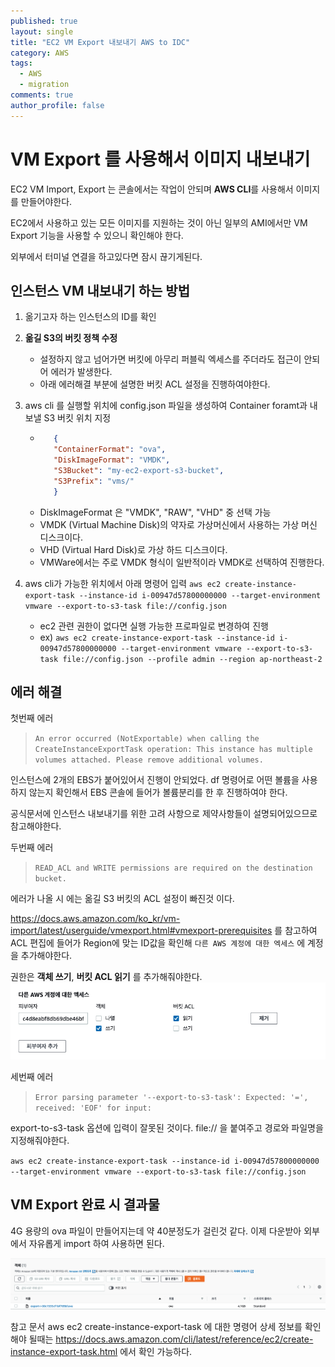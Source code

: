 ```yaml
---
published: true
layout: single
title: "EC2 VM Export 내보내기 AWS to IDC"
category: AWS
tags:
  - AWS
  - migration
comments: true
author_profile: false
---
```


VM Export 를 사용해서 이미지 내보내기
=============

EC2 VM Import, Export 는 콘솔에서는 작업이 안되며 **AWS CLI**를 사용해서 이미지를 만들어야한다.

EC2에서 사용하고 있는 모든 이미지를 지원하는 것이 아닌 일부의 AMI에서만 VM Export 기능을 사용할 수 있으니 확인해야 한다.

외부에서 터미널 연결을 하고있다면 잠시 끊기게된다.

## 인스턴스 VM 내보내기 하는 방법

1. 옮기고자 하는 인스턴스의 ID를 확인
2. **옮길 S3의 버킷 정책 수정** 
   - 설정하지 않고 넘어가면 버킷에 아무리 퍼블릭 엑세스를 주더라도 접근이 안되어 에러가 발생한다.
   - 아래 에러해결 부분에 설명한 버킷 ACL 설정을 진행하여야한다.
3. aws cli 를 실행할 위치에 config.json 파일을 생성하여 Container foramt과 내보낼 S3 버킷 위치 지정
   - ```json 
        {
        "ContainerFormat": "ova",
        "DiskImageFormat": "VMDK",
        "S3Bucket": "my-ec2-export-s3-bucket",
        "S3Prefix": "vms/"
        } 
        ```
   - DiskImageFormat 은  "VMDK", "RAW", "VHD" 중 선택 가능
   - VMDK (Virtual Machine Disk)의 약자로 가상머신에서 사용하는 가상 머신 디스크이다.
   - VHD (Virtual Hard Disk)로 가상 하드 디스크이다. 
   - VMWare에서는 주로 VMDK 형식이 일반적이라 VMDK로 선택하여 진행한다.

4. aws cli가 가능한 위치에서 아래 명령어 입력
`aws ec2 create-instance-export-task --instance-id i-00947d57800000000 --target-environment vmware --export-to-s3-task file://config.json`
    - ec2 관련 권한이 없다면 실행 가능한 프로파일로 변경하여 진행
    - ex) `aws ec2 create-instance-export-task --instance-id i-00947d57800000000 --target-environment vmware --export-to-s3-task file://config.json --profile admin --region ap-northeast-2`


## 에러 해결

첫번째 에러
> `An error occurred (NotExportable) when calling the CreateInstanceExportTask operation: This instance has multiple volumes attached. Please remove additional volumes.`

인스턴스에 2개의 EBS가 붙어있어서 진행이 안되었다. df 명령어로 어떤 볼륨을 사용하지 않는지 확인해서 EBS 콘솔에 들어가 볼륨분리를 한 후 진행하여야 한다. 

공식문서에 인스턴스 내보내기를 위한 고려 사항으로 제약사항들이 설명되어있으므로 참고해야한다.


두번째 에러
> `READ_ACL and WRITE permissions are required on the destination bucket.`

에러가 나올 시 에는 옮길 S3 버킷의 ACL 설정이 빠진것 이다.

https://docs.aws.amazon.com/ko_kr/vm-import/latest/userguide/vmexport.html#vmexport-prerequisites 를 참고하여 ACL 편집에 들어가 Region에 맞는 ID값을 확인해 `다른 AWS 계정에 대한 엑세스` 에 계정을 추가해야한다. 

권한은 **객체 쓰기**, **버킷 ACL 읽기** 를 추가해줘야한다.
![acl](../../assets/images/post/vm-export/s3-acl.png)



세번째 에러
>`Error parsing parameter '--export-to-s3-task': Expected: '=', received: 'EOF' for input:` 

export-to-s3-task 옵션에 입력이 잘못된 것이다. file:// 을 붙여주고 경로와 파일명을 지정해줘야한다.

`aws ec2 create-instance-export-task --instance-id i-00947d57800000000 --target-environment vmware --export-to-s3-task file://config.json`

## VM Export 완료 시 결과물

4G 용량의 ova 파일이 만들어지는데 약 40분정도가 걸린것 같다. 이제 다운받아 외부에서 자유롭게 import 하여 사용하면 된다.

![acl](../../assets/images/post/vm-export/s3-ova.png)

참고 문서
aws ec2 create-instance-export-task 에 대한 명령어 상세 정보를 확인해야 될때는 https://docs.aws.amazon.com/cli/latest/reference/ec2/create-instance-export-task.html 에서 확인 가능하다.